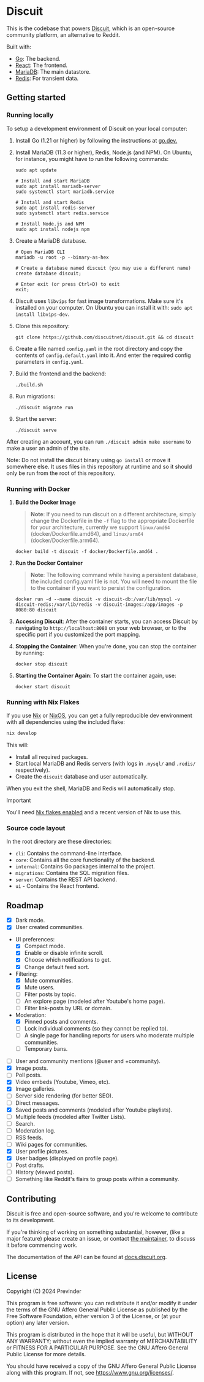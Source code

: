 # Discuit

This is the codebase that powers [Discuit](https://discuit.org), which is an
open-source community platform, an alternative to Reddit.

Built with:

- [Go](https://go.dev): The backend.
- [React](https://react.dev/): The frontend.
- [MariaDB](https://en.wikipedia.org/wiki/MariaDB): The main datastore.
- [Redis](https://redis.io/): For transient data.

## Getting started

### Running locally

To setup a development environment of Discuit on your local computer:

1.  Install Go (1.21 or higher) by following the instructions at
    [go.dev.](https://go.dev/doc/install)
1.  Install MariaDB (11.3 or higher), Redis, Node.js (and NPM). On Ubuntu, for
    instance, you might have to run the following commands:

    ```shell
    sudo apt update

    # Install and start MariaDB
    sudo apt install mariadb-server
    sudo systemctl start mariadb.service

    # Install and start Redis
    sudo apt install redis-server
    sudo systemctl start redis.service

    # Install Node.js and NPM
    sudo apt install nodejs npm
    ```

1.  Create a MariaDB database.

    ```shell
    # Open MariaDB CLI
    mariadb -u root -p --binary-as-hex

    # Create a database named discuit (you may use a different name)
    create database discuit;

    # Enter exit (or press Ctrl+D) to exit
    exit;
    ```

1.  Discuit uses `libvips` for fast image transformations. Make sure it's
    installed on your computer. On Ubuntu you can install it with:
    `sudo apt install libvips-dev`.
1.  Clone this repository:

    ```shell
    git clone https://github.com/discuitnet/discuit.git && cd discuit
    ```

1.  Create a file named `config.yaml` in the root directory and copy the contents
    of `config.default.yaml` into it. And enter the required config parameters in
    `config.yaml`.
1.  Build the frontend and the backend:

    ```shell
    ./build.sh
    ```

1.  Run migrations:

    ```shell
    ./discuit migrate run
    ```

1.  Start the server:

    ```shell
    ./discuit serve
    ```

After creating an account, you can run `./discuit admin make username` to make
a user an admin of the site.

Note: Do not install the discuit binary using `go install` or move it somewhere else. It uses files in this repository at runtime and so it should only be run from the root of this repository.

### Running with Docker

1. **Build the Docker Image**

   > **Note**: If you need to run discuit on a different architecture, simply change the Dockerfile in the `-f` flag to the appropriate Dockerfile for your architecture, currently we support `linux/amd64` (docker/Dockerfile.amd64), and `linux/arm64` (docker/Dockerfile.arm64).

   ```shell
   docker build -t discuit -f docker/Dockerfile.amd64 .
   ```

2. **Run the Docker Container**

   > **Note**: The following command while having a persistent database, the included config.yaml file is not. You will need to mount the file to the container if you want to persist the configuration.

   ```shell
   docker run -d --name discuit -v discuit-db:/var/lib/mysql -v discuit-redis:/var/lib/redis -v discuit-images:/app/images -p 8080:80 discuit
   ```

3. **Accessing Discuit**: After the container starts, you can access Discuit by navigating to `http://localhost:8080` on your web browser, or to the specific port if you customized the port mapping.

4. **Stopping the Container**: When you're done, you can stop the container by running:

   ```shell
   docker stop discuit
   ```

5. **Starting the Container Again**: To start the container again, use:

   ```shell
   docker start discuit
   ```

### Running with Nix Flakes

If you use [Nix](https://nixos.org/) or [NixOS](https://nixos.org/), you can get a fully reproducible dev environment with all dependencies using the included flake:

```sh
nix develop
```

This will:

- Install all required packages.
- Start local MariaDB and Redis servers (with logs in `.mysql/` and `.redis/` respectively).
- Create the `discuit` database and user automatically.

When you exit the shell, MariaDB and Redis will automatically stop.

> [!IMPORTANT]
> You'll need [Nix flakes enabled](https://nixos.wiki/wiki/Flakes) and a recent version of Nix to use this.

### Source code layout

In the root directory are these directories:

- `cli`: Contains the command-line interface.
- `core`: Contains all the core functionality of the backend.
- `internal`: Contains Go packages internal to the project.
- `migrations`: Contains the SQL migration files.
- `server`: Contains the REST API backend.
- `ui` - Contains the React frontend.

## Roadmap

- [x] Dark mode.
- [x] User created communities.
- UI preferences:
  - [x] Compact mode.
  - [x] Enable or disable infinite scroll.
  - [x] Choose which notifications to get.
  - [x] Change default feed sort.
- Filtering:
  - [x] Mute communities.
  - [x] Mute users.
  - [ ] Filter posts by topic.
  - [ ] An explore page (modeled after Youtube's home page).
  - [ ] Filter link-posts by URL or domain.
- Moderation:
  - [x] Pinned posts and comments.
  - [ ] Lock individual comments (so they cannot be replied to).
  - [ ] A single page for handling reports for users who moderate multiple communities.
  - [ ] Temporary bans.
- [ ] User and community mentions (@user and +community).
- [x] Image posts.
- [ ] Poll posts.
- [x] Video embeds (Youtube, Vimeo, etc).
- [x] Image galleries.
- [ ] Server side rendering (for better SEO).
- [ ] Direct messages.
- [x] Saved posts and comments (modeled after Youtube playlists).
- [ ] Multiple feeds (modeled after Twitter Lists).
- [ ] Search.
- [ ] Moderation log.
- [ ] RSS feeds.
- [ ] Wiki pages for communities.
- [x] User profile pictures.
- [x] User badges (displayed on profile page).
- [ ] Post drafts.
- [ ] History (viewed posts).
- [ ] Something like Reddit's flairs to group posts within a community.

## Contributing

Discuit is free and open-source software, and you're welcome to contribute to
its development.

If you're thinking of working on something substantial, however, (like a major
feature) please create an issue, or contact [the
maintainer](https://discuit.org/@previnder), to discuss it before commencing
work.

The documentation of the API can be found at [docs.discuit.org](https://docs.discuit.org).

## License

Copyright (C) 2024 Previnder

This program is free software: you can redistribute it and/or modify it under
the terms of the GNU Affero General Public License as published by the Free
Software Foundation, either version 3 of the License, or (at your option) any
later version.

This program is distributed in the hope that it will be useful, but WITHOUT ANY
WARRANTY; without even the implied warranty of MERCHANTABILITY or FITNESS FOR A
PARTICULAR PURPOSE. See the GNU Affero General Public License for more details.

You should have received a copy of the GNU Affero General Public License along
with this program. If not, see <https://www.gnu.org/licenses/>.
